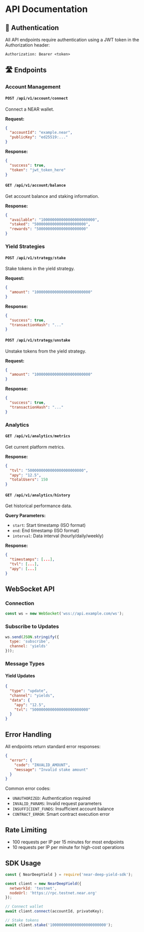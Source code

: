 # API Documentation

## 🔑 Authentication

All API endpoints require authentication using a JWT token in the Authorization header:

```
Authorization: Bearer <token>
```

## 🛣 Endpoints

### Account Management

#### `POST /api/v1/account/connect`
Connect a NEAR wallet.

**Request:**
```json
{
  "accountId": "example.near",
  "publicKey": "ed25519:..."
}
```

**Response:**
```json
{
  "success": true,
  "token": "jwt_token_here"
}
```

#### `GET /api/v1/account/balance`
Get account balance and staking information.

**Response:**
```json
{
  "available": "100000000000000000000000",
  "staked": "50000000000000000000000",
  "rewards": "5000000000000000000000"
}
```

### Yield Strategies

#### `POST /api/v1/strategy/stake`
Stake tokens in the yield strategy.

**Request:**
```json
{
  "amount": "1000000000000000000000000"
}
```

**Response:**
```json
{
  "success": true,
  "transactionHash": "..."
}
```

#### `POST /api/v1/strategy/unstake`
Unstake tokens from the yield strategy.

**Request:**
```json
{
  "amount": "1000000000000000000000000"
}
```

**Response:**
```json
{
  "success": true,
  "transactionHash": "..."
}
```

### Analytics

#### `GET /api/v1/analytics/metrics`
Get current platform metrics.

**Response:**
```json
{
  "tvl": "5000000000000000000000000",
  "apy": "12.5",
  "totalUsers": 150
}
```

#### `GET /api/v1/analytics/history`
Get historical performance data.

**Query Parameters:**
- `start`: Start timestamp (ISO format)
- `end`: End timestamp (ISO format)
- `interval`: Data interval (hourly/daily/weekly)

**Response:**
```json
{
  "timestamps": [...],
  "tvl": [...],
  "apy": [...]
}
```

## WebSocket API

### Connection
```javascript
const ws = new WebSocket('wss://api.example.com/ws');
```

### Subscribe to Updates
```javascript
ws.send(JSON.stringify({
  type: 'subscribe',
  channel: 'yields'
}));
```

### Message Types

#### Yield Updates
```json
{
  "type": "update",
  "channel": "yields",
  "data": {
    "apy": "12.5",
    "tvl": "5000000000000000000000000"
  }
}
```

## Error Handling

All endpoints return standard error responses:

```json
{
  "error": {
    "code": "INVALID_AMOUNT",
    "message": "Invalid stake amount"
  }
}
```

Common error codes:
- `UNAUTHORIZED`: Authentication required
- `INVALID_PARAMS`: Invalid request parameters
- `INSUFFICIENT_FUNDS`: Insufficient account balance
- `CONTRACT_ERROR`: Smart contract execution error

## Rate Limiting

- 100 requests per IP per 15 minutes for most endpoints
- 10 requests per IP per minute for high-cost operations

## SDK Usage

```javascript
const { NearDeepYield } = require('near-deep-yield-sdk');

const client = new NearDeepYield({
  networkId: 'testnet',
  nodeUrl: 'https://rpc.testnet.near.org'
});

// Connect wallet
await client.connect(accountId, privateKey);

// Stake tokens
await client.stake('1000000000000000000000000');
```
